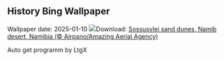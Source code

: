## History Bing Wallpaper
Wallpaper date: 2025-01-10
![](https://www.bing.com/th?id=OHR.NamibiaDunes_EN-GB9795419612_UHD.jpg&w=1000)Download: [Sossusvlei sand dunes, Namib desert, Namibia (© Airpano/Amazing Aerial Agency)](https://www.bing.com/th?id=OHR.NamibiaDunes_EN-GB9795419612_UHD.jpg)

Auto get programm by LtgX
